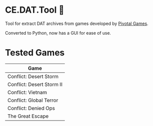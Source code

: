 # CE.DAT.Tool :see_no_evil:
Tool for extract DAT archives from games developed by [Pivotal Games](https://en.wikipedia.org/wiki/Pivotal_Games).

Converted to Python, now has a GUI for ease of use.

# Tested Games
| Game   | 
|---      |
| Conflict: Desert Storm |
| Conflict: Desert Storm II |
| Conflict: Vietnam |
| Conflict: Global Terror |
| Conflict: Denied Ops |
| The Great Escape |

